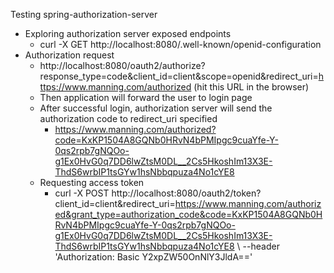 Testing spring-authorization-server
- Exploring authorization server exposed endpoints
    - curl -X GET http://localhost:8080/.well-known/openid-configuration
- Authorization request
  - http://localhost:8080/oauth2/authorize?response_type=code&client_id=client&scope=openid&redirect_uri=https://www.manning.com/authorized (hit this URL in the browser)
  - Then application will forward the user to login page
  - After successful login, authorization server will send the authorization code to redirect_uri specified
    - https://www.manning.com/authorized?code=KxKP1504A8GQNb0HRvN4bPMIpgc9cuaYfe-Y-0qs2rpb7gNQOo-g1Ex0HvG0q7DD6lwZtsM0DL__2Cs5HkoshIm13X3E-ThdS6wrbIP1tsGYw1hsNbbqpuza4No1cYE8
  - Requesting access token
    - curl -X POST http://localhost:8080/oauth2/token?client_id=client&redirect_uri=https://www.manning.com/authorized&grant_type=authorization_code&code=KxKP1504A8GQNb0HRvN4bPMIpgc9cuaYfe-Y-0qs2rpb7gNQOo-g1Ex0HvG0q7DD6lwZtsM0DL__2Cs5HkoshIm13X3E-ThdS6wrbIP1tsGYw1hsNbbqpuza4No1cYE8 \ --header 'Authorization: Basic Y2xpZW50OnNlY3JldA=='
